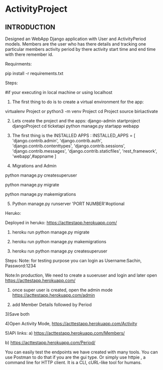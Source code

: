 # ActivityProject
INTRODUCTION
------------

Designed an WebApp
Django application with User and ActivityPeriod models.
Members are the user who has there details and tracking one particular members activity period by there activity start time and end time with there remember id.

Requirments:

pip install -r requirements.txt

Steps:

#if your executing in local machine or using localhost
1) The first thing to do is to create a virtual environment for the app:

virtualenv Project
or
python3 -m venv Project
cd Project
source bin\activate


2) Lets create the project and the apps:
django-admin startproject djangoProject
cd ticketapi
python manage.py startapp webapp

3) The first thing is the INSTALLED APPS :
INSTALLED_APPS = [
    'django.contrib.admin',
    'django.contrib.auth',
    'django.contrib.contenttypes',
    'django.contrib.sessions',
    'django.contrib.messages',
    'django.contrib.staticfiles',
    'rest_framework',
    'webapp',#appname
]

4) Migrations and Admin

python manage.py createsuperuser 

python manage.py migrate

python manage.py makemigrations
 


5) Python manage.py runserver 'PORT NUMBER'#optional



Heruko:
 
Deployed in heruko: https://acttestapp.herokuapp.com/

1) heroku run python manage.py migrate

2) heroku run python manage.py makemigrations

3) heroku run python manage.py createsuperuser

Steps:
Note: for testing purpose you can login as Username:Sachin, Password:1234

Note:In production, We need to create a suoeruser and login and later open https://acttestapp.herokuapp.com/
1) once super user is created, open the admin mode https://acttestapp.herokuapp.com/admin

2) add Member Details followed by Period

3)Save both

4)Open Activity Mode, https://acttestapp.herokuapp.com/Activity

5)APi links:
  a) https://acttestapp.herokuapp.com/Members/
  
  
  b) https://acttestapp.herokuapp.com/Period/

You can easily test the endpoints we have created with many tools. You can use Postman to do that if you are the gui type. Or simply use httpie , a command line for HTTP client. It is a CLI, cURL-like tool for humans.


